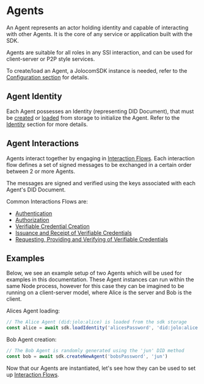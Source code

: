 # Agents

An Agent represents an actor holding identity and capable of interacting with
other Agents. It is the core of any service or application built with the SDK.

Agents are suitable for all roles in any SSI interaction, and can be used for client-server or P2P style services.

To create/load an Agent, a JolocomSDK instance is needed, refer to the [Configuration section](./sdk_install_conf.md#instantiating-the-jolocom-sdk) for details.

## Agent Identity
Each Agent possesses an Identity (representing DID Document), that must be
[created](../identity/#creating-an-identity) or [loaded](../identity/#loading-an-identity) from storage to initialize the Agent. Refer to the
[Identity](../identity/) section for more details.


## Agent Interactions
Agents interact together by engaging in [Interaction Flows](interaction_flows.md). Each interaction flow defines a set of signed messages to be exchanged in a certain order between 2 or more Agents.

The messages are signed and verified using the keys associated with each Agent's
DID Document.

Common Interactions Flows are:

- [Authentication](interaction_flows.md#authentication)
- [Authorization](interaction_flows.md#authorization)
- [Verifiable Credential Creation](credentials.md)
- [Issuance and Receipt of Verifiable Credentials](interaction_flows.md#verifiable-credential-issuance)
- [Requesting, Providing and Verifying of Verifiable Credentials](interaction_flows.md#credential-verification)

## Examples

Below, we see an example setup of two Agents which will be used for examples in this documentation. These Agent instances can run within the same Node process, however for this case they can be imagined to be running on a client-server model, where Alice is the server and Bob is the client.

Alices Agent loading:

```typescript
// The Alice Agent (did:jolo:alice) is loaded from the sdk storage
const alice = await sdk.loadIdentity('alicesPassword', 'did:jolo:alice')
```

Bob Agent creation:

```typescript
// The Bob Agent is randomly generated using the 'jun' DID method
const bob = await sdk.createNewAgent('bobsPassword', 'jun')
```

Now that our Agents are instantiated, let's see how they can be used to set up [Interaction Flows](./interaction_flows.md).
